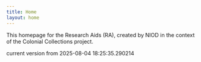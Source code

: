 ```yaml
---
title: Home
layout: home
---
```


This homepage for the Research Aids (RA), created by NIOD in the context of the Colonial Collections project. 


current version from 2025-08-04 18:25:35.290214
